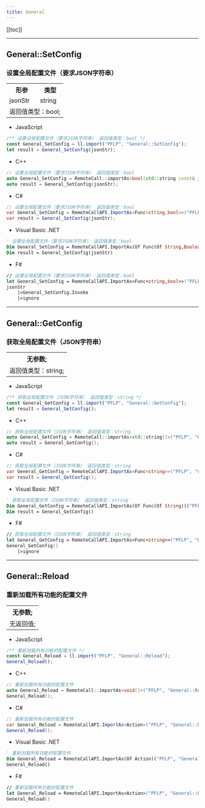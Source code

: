 ```yaml
---
title: General
---
```


[[toc]]


---
## General::SetConfig
### 设置全局配置文件（要求JSON字符串）
<table><tr><th>形参</th><th>类型</th></tr>
<tr><td>jsonStr</td><td>string</td></tr>
<tr><td colspan="2">返回值类型：bool;</td></tr></table>

 - JavaScript
```js
/** 设置全局配置文件（要求JSON字符串） 返回值类型：bool */
const General_SetConfig = ll.import("PFLP", "General::SetConfig");
let result = General_SetConfig(jsonStr);
```
 - C++
```cpp
// 设置全局配置文件（要求JSON字符串） 返回值类型：bool
auto General_SetConfig = RemoteCall::importAs<bool(std::string const& jsonStr)>("PFLP", "General::SetConfig");
auto result = General_SetConfig(jsonStr);
```
 - C#
```csharp
// 设置全局配置文件（要求JSON字符串） 返回值类型：bool
var General_SetConfig = RemoteCallAPI.ImportAs<Func<string,bool>>("PFLP", "General::SetConfig");
var result = General_SetConfig(jsonStr);
```
 - Visual Basic .NET
```vb
' 设置全局配置文件（要求JSON字符串） 返回值类型：bool
Dim General_SetConfig = RemoteCallAPI.ImportAs(Of Func(Of String,Boolean))("PFLP", "General::SetConfig")
Dim result = General_SetConfig(jsonStr)
```
 - F#
```fsharp
// 设置全局配置文件（要求JSON字符串） 返回值类型：bool
let General_SetConfig = RemoteCallAPI.ImportAs<Func<string,bool>>("PFLP", "General::SetConfig")
jsonStr
	|>General_SetConfig.Invoke
	|>ignore
```

---
## General::GetConfig
### 获取全局配置文件（JSON字符串）
<table><tr><th>无参数;</th></tr>
<tr><td colspan="2">返回值类型：string;</td></tr></table>

 - JavaScript
```js
/** 获取全局配置文件（JSON字符串） 返回值类型：string */
const General_GetConfig = ll.import("PFLP", "General::GetConfig");
let result = General_GetConfig();
```
 - C++
```cpp
// 获取全局配置文件（JSON字符串） 返回值类型：string
auto General_GetConfig = RemoteCall::importAs<std::string()>("PFLP", "General::GetConfig");
auto result = General_GetConfig();
```
 - C#
```csharp
// 获取全局配置文件（JSON字符串） 返回值类型：string
var General_GetConfig = RemoteCallAPI.ImportAs<Func<string>>("PFLP", "General::GetConfig");
var result = General_GetConfig();
```
 - Visual Basic .NET
```vb
' 获取全局配置文件（JSON字符串） 返回值类型：string
Dim General_GetConfig = RemoteCallAPI.ImportAs(Of Func(Of String))("PFLP", "General::GetConfig")
Dim result = General_GetConfig()
```
 - F#
```fsharp
// 获取全局配置文件（JSON字符串） 返回值类型：string
let General_GetConfig = RemoteCallAPI.ImportAs<Func<string>>("PFLP", "General::GetConfig")
General_GetConfig()
	|>ignore
```

---
## General::Reload
### 重新加载所有功能的配置文件
<table><tr><th>无参数;</th></tr>
<tr><td colspan="2">无返回值;</td></tr></table>

 - JavaScript
```js
/** 重新加载所有功能的配置文件 */
const General_Reload = ll.import("PFLP", "General::Reload");
General_Reload();
```
 - C++
```cpp
// 重新加载所有功能的配置文件
auto General_Reload = RemoteCall::importAs<void()>("PFLP", "General::Reload");
General_Reload();
```
 - C#
```csharp
// 重新加载所有功能的配置文件
var General_Reload = RemoteCallAPI.ImportAs<Action>("PFLP", "General::Reload");
General_Reload();
```
 - Visual Basic .NET
```vb
' 重新加载所有功能的配置文件
Dim General_Reload = RemoteCallAPI.ImportAs(Of Action)("PFLP", "General::Reload")
General_Reload()
```
 - F#
```fsharp
// 重新加载所有功能的配置文件
let General_Reload = RemoteCallAPI.ImportAs<Action>("PFLP", "General::Reload")
General_Reload()
```

